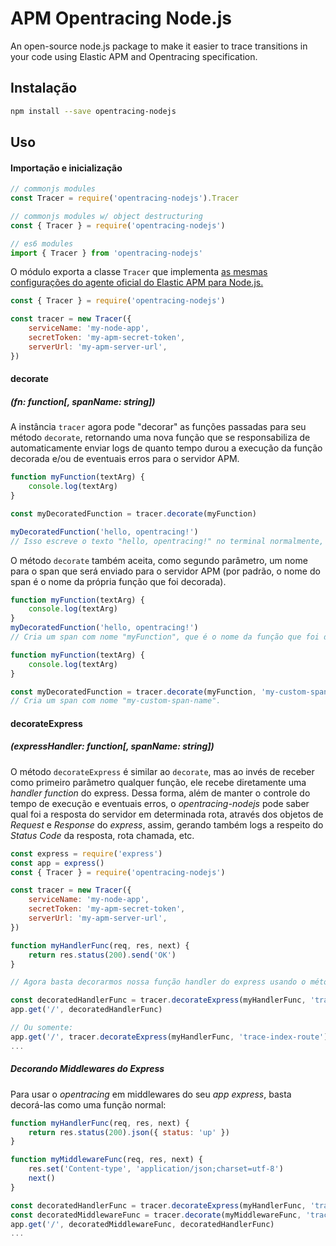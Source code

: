 # APM Opentracing Node.js
An open-source node.js package to make it easier to trace transitions in your code using Elastic APM and Opentracing specification.


## Instalação
```bash
npm install --save opentracing-nodejs
```

## Uso

#### Importação e inicialização
```javascript
// commonjs modules
const Tracer = require('opentracing-nodejs').Tracer

// commonjs modules w/ object destructuring
const { Tracer } = require('opentracing-nodejs')

// es6 modules
import { Tracer } from 'opentracing-nodejs'
```

O módulo exporta a classe `Tracer` que implementa [as mesmas configurações do agente oficial do Elastic APM para Node.js.](https://www.elastic.co/guide/en/apm/agent/nodejs/master/configuration.html)


```javascript
const { Tracer } = require('opentracing-nodejs')

const tracer = new Tracer({
	serviceName: 'my-node-app',
	secretToken: 'my-apm-secret-token',
	serverUrl: 'my-apm-server-url',
})
```

#### decorate
##### (fn: function[, spanName: string])
A instância `tracer` agora pode "decorar" as funções passadas para seu método `decorate`, retornando uma nova função que se responsabiliza de automaticamente enviar logs de quanto tempo durou a execução da função decorada e/ou de eventuais erros para o servidor APM.

```javascript
function myFunction(textArg) {
	console.log(textArg)
}

const myDecoratedFunction = tracer.decorate(myFunction)

myDecoratedFunction('hello, opentracing!')
// Isso escreve o texto "hello, opentracing!" no terminal normalmente, e, além disso, envia logs de tempo de execução e eventuais erros para o servidor APM.
```

O método `decorate` também aceita, como segundo parâmetro, um nome para o span que será enviado para o servidor APM (por padrão, o nome do span é o nome da própria função que foi decorada).

```javascript
function myFunction(textArg) {
	console.log(textArg)
}
myDecoratedFunction('hello, opentracing!')
// Cria um span com nome "myFunction", que é o nome da função que foi decorada.
```

```javascript
function myFunction(textArg) {
	console.log(textArg)
}

const myDecoratedFunction = tracer.decorate(myFunction, 'my-custom-span-name')
// Cria um span com nome "my-custom-span-name".
```

#### decorateExpress
##### (expressHandler: function[, spanName: string])
O método `decorateExpress` é similar ao `decorate`, mas ao invés de receber como primeiro parâmetro qualquer função, ele recebe diretamente uma *handler function* do express.
Dessa forma, além de manter o controle do tempo de execução e eventuais erros, o *opentracing-nodejs* pode saber qual foi a resposta do servidor em determinada rota, através dos objetos de *Request* e *Response* do *express*, assim, gerando também logs a respeito do *Status Code* da resposta, rota chamada, etc.
```javascript
const express = require('express')
const app = express()
const { Tracer } = require('opentracing-nodejs')

const tracer = new Tracer({
	serviceName: 'my-node-app',
	secretToken: 'my-apm-secret-token',
	serverUrl: 'my-apm-server-url',
})

function myHandlerFunc(req, res, next) {
	return res.status(200).send('OK')
}

// Agora basta decorarmos nossa função handler do express usando o método 'decorateExpress' do Tracer.

const decoratedHandlerFunc = tracer.decorateExpress(myHandlerFunc, 'trace-index-route')
app.get('/', decoratedHandlerFunc)

// Ou somente:
app.get('/', tracer.decorateExpress(myHandlerFunc, 'trace-index-route'))
...
```

##### Decorando Middlewares do Express
Para usar o *opentracing* em middlewares do seu *app* *express*, basta decorá-las como uma função normal:
```javascript
function myHandlerFunc(req, res, next) {
	return res.status(200).json({ status: 'up' })
}

function myMiddlewareFunc(req, res, next) {
	res.set('Content-type', 'application/json;charset=utf-8')
	next()
}

const decoratedHandlerFunc = tracer.decorateExpress(myHandlerFunc, 'trace-index-route')
const decoratedMiddlewareFunc = tracer.decorate(myMiddlewareFunc, 'trace-content-type-middleware')
app.get('/', decoratedMiddlewareFunc, decoratedHandlerFunc)
...
```